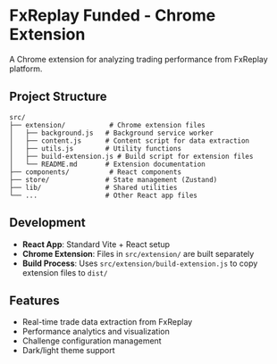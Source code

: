 # FxReplay Funded - Chrome Extension

A Chrome extension for analyzing trading performance from FxReplay platform.

## Project Structure

```
src/
├── extension/           # Chrome extension files
│   ├── background.js   # Background service worker
│   ├── content.js      # Content script for data extraction
│   ├── utils.js        # Utility functions
│   ├── build-extension.js # Build script for extension files
│   └── README.md       # Extension documentation
├── components/          # React components
├── store/              # State management (Zustand)
├── lib/                # Shared utilities
└── ...                 # Other React app files
```

## Development

- **React App**: Standard Vite + React setup
- **Chrome Extension**: Files in `src/extension/` are built separately
- **Build Process**: Uses `src/extension/build-extension.js` to copy extension files to `dist/`

## Features

- Real-time trade data extraction from FxReplay
- Performance analytics and visualization
- Challenge configuration management
- Dark/light theme support
